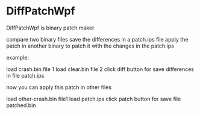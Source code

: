 # DiffPatchWpf
DiffPatchWpf  is binary patch maker 


compare two binary files
save the differences in a patch.ips file
apply the patch in another binary to patch it with the changes in the patch.ips

example: 

load crash.bin file 1 
load clear.bin  file 2
click diff button for save differences in file patch.ips

now you can apply this patch in other files

load other-crash.bin file1
load patch.ips
click patch button for save file patched.bin
